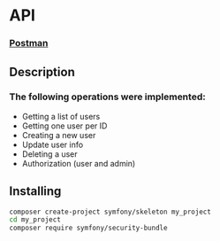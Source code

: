 # API
### [Postman](https://documenter.getpostman.com/view/41681584/2sAYX3qiNF)

## Description

### The following operations were implemented:

- Getting a list of users
- Getting one user per ID
- Creating a new user
- Update user info
- Deleting a user
- Authorization (user and admin)

## Installing

```bash
composer create-project symfony/skeleton my_project
cd my_project
composer require symfony/security-bundle